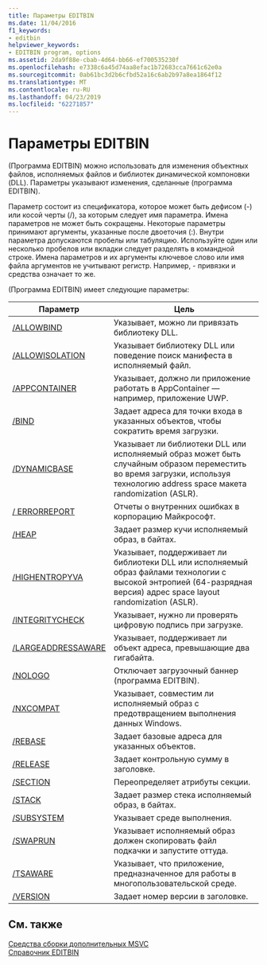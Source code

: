 ```yaml
---
title: Параметры EDITBIN
ms.date: 11/04/2016
f1_keywords:
- editbin
helpviewer_keywords:
- EDITBIN program, options
ms.assetid: 2da9f88e-cbab-4d64-bb66-ef700535230f
ms.openlocfilehash: e7338c6a45d74aa8efac1b72683cca7661c62e0a
ms.sourcegitcommit: 0ab61bc3d2b6cfbd52a16c6ab2b97a8ea1864f12
ms.translationtype: MT
ms.contentlocale: ru-RU
ms.lasthandoff: 04/23/2019
ms.locfileid: "62271857"
---
```

# <a name="editbin-options"></a>Параметры EDITBIN

(Программа EDITBIN) можно использовать для изменения объектных файлов, исполняемых файлов и библиотек динамической компоновки (DLL). Параметры указывают изменения, сделанные (программа EDITBIN).

Параметр состоит из спецификатора, которое может быть дефисом (-) или косой черты (/), за которым следует имя параметра. Имена параметров не может быть сокращены. Некоторые параметры принимают аргументы, указанные после двоеточия (:). Внутри параметра допускаются пробелы или табуляцию. Используйте один или несколько пробелов или вкладки следует разделять в командной строке. Имена параметров и их аргументы ключевое слово или имя файла аргументов не учитывают регистр. Например, - привязки и средства означает то же.

(Программа EDITBIN) имеет следующие параметры:

|Параметр|Цель|
|------------|-------------|
|[/ALLOWBIND](allowbind.md)|Указывает, можно ли привязать библиотеку DLL.|
|[/ALLOWISOLATION](allowisolation.md)|Указывает библиотеку DLL или поведение поиск манифеста в исполняемый файл.|
|[/APPCONTAINER](appcontainer.md)|Указывает, должно ли приложение работать в AppContainer — например, приложение UWP.|
|[/BIND](bind.md)|Задает адреса для точки входа в указанных объектов, чтобы сократить время загрузки.|
|[/DYNAMICBASE](dynamicbase.md)|Указывает ли библиотеки DLL или исполняемый образ может быть случайным образом переместить во время загрузки, используя технологию address space макета randomization (ASLR).|
|[/ ERRORREPORT](errorreport-editbin-exe.md)|Отчеты о внутренних ошибках в корпорацию Майкрософт.|
|[/HEAP](heap.md)|Задает размер кучи исполняемый образ, в байтах.|
|[/HIGHENTROPYVA](highentropyva.md)|Указывает, поддерживает ли библиотеки DLL или исполняемый образ файлами технологии с высокой энтропией (64-разрядная версия) адрес space layout randomization (ASLR).|
|[/INTEGRITYCHECK](integritycheck.md)|Указывает, нужно ли проверять цифровую подпись при загрузке.|
|[/LARGEADDRESSAWARE](largeaddressaware.md)|Указывает, поддерживает ли объект адреса, превышающие два гигабайта.|
|[/NOLOGO](nologo-editbin.md)|Отключает загрузочный баннер (программа EDITBIN).|
|[/NXCOMPAT](nxcompat.md)|Указывает, совместим ли исполняемый образ с предотвращением выполнения данных Windows.|
|[/REBASE](rebase.md)|Задает базовые адреса для указанных объектов.|
|[/RELEASE](release.md)|Задает контрольную сумму в заголовке.|
|[/SECTION](section-editbin.md)|Переопределяет атрибуты секции.|
|[/STACK](stack.md)|Задает размер стека исполняемый образ, в байтах.|
|[/SUBSYSTEM](subsystem.md)|Указывает среде выполнения.|
|[/SWAPRUN](swaprun.md)|Указывает исполняемый образ должен скопировать файл подкачки и запустите оттуда.|
|[/TSAWARE](tsaware.md)|Указывает, что приложение, предназначенное для работы в многопользовательской среде.|
|[/VERSION](version.md)|Задает номер версии в заголовке.|

## <a name="see-also"></a>См. также

[Средства сборки дополнительных MSVC](c-cpp-build-tools.md)<br/>
[Справочник ЕDITBIN](editbin-reference.md)
